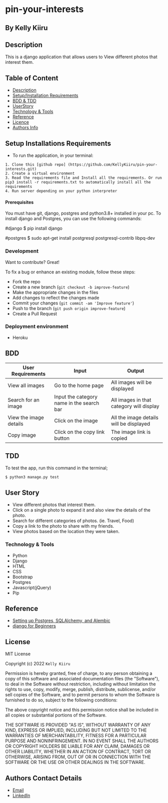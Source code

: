 # pin-your-interests

## By Kelly Kiiru

## Description

This is a django application that allows users to View different photos that interest them.


## Table of Content

+ [Description](#description)
+ [Setup/Installation Requirements](setup&installationrequirements)
+ [BDD & TDD](#bdd&tdd)
+ [UserStory](#userstory)
+ [Technology & Tools](#technology&tools)
+ [Reference](#reference)
+ [Licence](#licence)
+ [Authors Info](#authors-info)




## Setup Installations Requirements
   * To run the application, in your terminal:

    1. Clone this [github repo] (https://github.com/KellyKiiru/pin-your-interests.git)
    2. Create a virtual environment
    3. Read the requirements file and Install all the requirements. Or run pip3 install -r requirements.txt to automatically install all the requirements
    4. Run server depending on your python interpreter
  
#### Prerequisites

You must have git, django, postgres and python3.8+ installed in your pc.
To install django and Postgres, you can use the following commands:

#django
$ pip install django

#postgres
$ sudo apt-get install postgresql postgresql-contrib libpq-dev

### Development

Want to contribute? Great!

To fix a bug or enhance an existing module, follow these steps:

- Fork the repo
- Create a new branch (`git checkout -b improve-feature`)
- Make the appropriate changes in the files
- Add changes to reflect the changes made
- Commit your changes (`git commit -am 'Improve feature'`)
- Push to the branch (`git push origin improve-feature`)
- Create a Pull Request 


### Deployment environment
* Heroku

## BDD

|        User Requirements                 |           Input                           |           Output                         |
|------------------------------------------|-------------------------------------------|------------------------------------------|
| View all images                          |  Go to the home page                      |    All images will be displayed          |
| Search for an image                      | Input the category name in the search bar | All images in that category will display |
| View the image details                   | Click on the image                        | All the image details will be displayed  |
| Copy image                               | Click on the copy link button             | The image link is copied                 | 




## TDD

To test the app, run this command in the terminal;

`$ python3 manage.py test`


## User Story
* View different photos that interest them.
* Click on a single photo to expand it and also view the details of the photo. 
* Search for different categories of photos. (ie. Travel, Food)
* Copy a link to the photo to share with my friends.
* View photos based on the location they were taken.

### Technology & Tools
* Python
* Django
* HTML
* CSS
* Bootstrap
* Postgres
* Javascript(jQuery)
* Pip

## Reference

* [Setting up Postgres, SQLAlchemy, and Alembic](https://realpython.com/django-by-example-part-2-postgres-sqlalchemy-and-alembic/)
* [django for Beginners](https://djangoforbeginners.com/introduction/)


## License

MIT License

Copyright (c) 2022 `Kelly Kiiru` 

Permission is hereby granted, free of charge, to any person obtaining a copy
of this software and associated documentation files (the "Software"), to deal
in the Software without restriction, including without limitation the rights
to use, copy, modify, merge, publish, distribute, sublicense, and/or sell
copies of the Software, and to permit persons to whom the Software is
furnished to do so, subject to the following conditions:

The above copyright notice and this permission notice shall be included in all
copies or substantial portions of the Software.

THE SOFTWARE IS PROVIDED "AS IS", WITHOUT WARRANTY OF ANY KIND, EXPRESS OR
IMPLIED, INCLUDING BUT NOT LIMITED TO THE WARRANTIES OF MERCHANTABILITY,
FITNESS FOR A PARTICULAR PURPOSE AND NONINFRINGEMENT. IN NO EVENT SHALL THE
AUTHORS OR COPYRIGHT HOLDERS BE LIABLE FOR ANY CLAIM, DAMAGES OR OTHER
LIABILITY, WHETHER IN AN ACTION OF CONTRACT, TORT OR OTHERWISE, ARISING FROM,
OUT OF OR IN CONNECTION WITH THE SOFTWARE OR THE USE OR OTHER DEALINGS IN THE
SOFTWARE.

## Authors Contact Details

* [Email](infowithkiiru@gmail.com)
* [LinkedIn](https://www.linkedin.com/in/kiiru-ryan-15a852231/)

